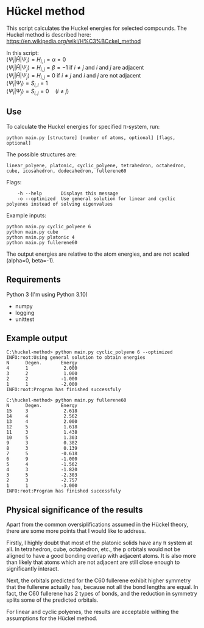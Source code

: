 # Hückel method
This script calculates the Huckel energies for selected compounds.
The Huckel method is described here:
https://en.wikipedia.org/wiki/H%C3%BCckel_method

In this script:  
$\left<\Psi_i\middle|\hat{H}\middle|\Psi_i\right>=H_{i,i}=\alpha=0$  
$\left<\Psi_i\middle|\hat{H}\middle|\Psi_j\right>=H_{i,j}=\beta=-1$ if $i\ne j$ and $i$ and $j$ are adjacent  
$\left<\Psi_i\middle|\hat{H}\middle|\Psi_j\right>=H_{i,j}=0$ if $i\ne j$ and $i$ and $j$ are not adjacent  
$\left<\Psi_i\middle|\Psi_i\right>=S_{i,i}=1$  
$\left<\Psi_i\middle|\Psi_j\right>=S_{i,j}=0 \quad (i\ne j)$  


## Use
To calculate the Huckel energies for specified &pi;-system, run:  
```
python main.py [structure] [number of atoms, optional] [flags, optional]
```  
The possible structures are:  
```
linear_polyene, platonic, cyclic_polyene, tetrahedron, octahedron, cube, icosahedron, dodecahedron, fullerene60
```  
Flags:  
```
    -h --help       Displays this message  
    -o --optimized  Use general solution for linear and cyclic polyenes instead of solving eigenvalues
```
Example inputs:  
```
python main.py cyclic_polyene 6
python main.py cube
python main.py platonic 4
python main.py fullerene60
```
The output energies are relative to the atom energies, and are not scaled (alpha=0, beta=-1).

## Requirements
Python 3 (I'm using Python 3.10)  
 * numpy  
 * logging  
 * unittest

## Example output
```
C:\huckel-method> python main.py cyclic_polyene 6 --optimized
INFO:root:Using general solution to obtain energies
N      Degen.       Energy
4      1             2.000
3      2             1.000
2      2            -1.000
1      1            -2.000
INFO:root:Program has finished successfuly
```

```
C:\huckel-method> python main.py fullerene60                 
N      Degen.       Energy
15     3             2.618
14     4             2.562
13     4             2.000
12     5             1.618
11     3             1.438
10     5             1.303
9      3             0.382
8      3             0.139
7      5            -0.618
6      9            -1.000
5      4            -1.562
4      3            -1.820
3      5            -2.303
2      3            -2.757
1      1            -3.000
INFO:root:Program has finished successfuly
```

## Physical significance of the results
Apart from the common oversiplifications assumed in the Hückel theory, there are some more points that I would like to address.

Firstly, I highly doubt that most of the platonic solids have any &pi; system at all. In tetrahedron, cube, octahedron, etc., the p orbitals would not be aligned to have a good bonding overlap with adjacent atoms. It is also more than likely that atoms which are not adjacent are still close enough to significantly interact.

Next, the orbitals predicted for the C60 fullerene exhibit higher symmetry that the fullerene actually has, because not all the bond lengths are equal. In fact, the C60 fullerene has 2 types of bonds, and the reduction in symmetry splits some of the predicted orbitals.

For linear and cyclic polyenes, the results are acceptable withing the assumptions for the Hückel method.